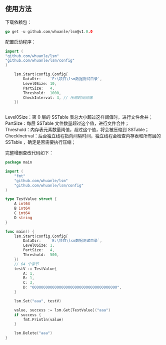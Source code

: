 
## 使用方法

下载依赖包：
```go
go get -u github.com/whuanle/lsm@v1.0.0
```
配置启动程序：
```go
import (
"github.com/whuanle/lsm"
"github.com/whuanle/lsm/config"
)

	lsm.Start(config.Config{
		DataDir:    `E:\项目\lsm数据测试目录`,
		Level0Size: 10,
		PartSize:   4,
		Threshold:  1000,
		CheckInterval: 3, // 压缩时间间隔
	})
	
```
Level0Size：第 0 层的 SSTable 表总大小超过这样阈值时，进行文件合并；   
PartSize：每层 SSTable 文件数量超过这个值，进行文件合并；  
Threshold：内存表元素数量阈值，超过这个值，将会被压缩到 SSTable；   
CheckInetrval：后台独立线程指向间隔时间，独立线程会检查内存表和所有层的 SSTable ，确定是否需要执行压缩；  


完整增删查改代码如下：
```go
package main

import (
	"fmt"
	"github.com/whuanle/lsm"
	"github.com/whuanle/lsm/config"
)

type TestValue struct {
	A int64
	B int64
	C int64
	D string
}

func main() {
	lsm.Start(config.Config{
		DataDir:    `E:\项目\lsm数据测试目录`,
		Level0Size: 1,
		PartSize:   4,
		Threshold:  500,
	})
	// 64 个字节
	testV := TestValue{
		A: 1,
		B: 1,
		C: 3,
		D: "00000000000000000000000000000000000000",
	}

	lsm.Set("aaa", testV)

	value, success := lsm.Get[TestValue]("aaa")
	if success {
		fmt.Println(value)
	}

	lsm.Delete("aaa")
}
```